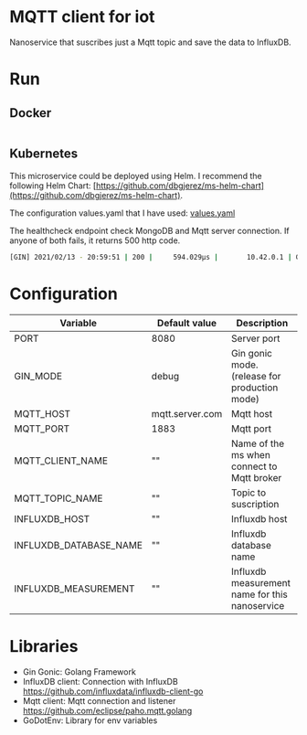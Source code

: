 # MQTT client for iot
Nanoservice that suscribes just a Mqtt topic and save the data to InfluxDB. 

# Run
## Docker
```bash

```
## Kubernetes
This microservice could be deployed using Helm. I recommend the following Helm Chart: [https://github.com/dbgjerez/ms-helm-chart](https://github.com/dbgjerez/ms-helm-chart).

The configuration values.yaml that I have used: [values.yaml](https://github.com/dbgjerez/iot-k8s-stack/blob/master/mqtt-plants-suscriber/values.yaml)

The healthcheck endpoint check MongoDB and Mqtt server connection. If anyone of both fails, it returns 500 http code.
```bash
[GIN] 2021/02/13 - 20:59:51 | 200 |     594.029µs |       10.42.0.1 | GET      "/api/v1/health"
```

# Configuration
| Variable | Default value | Description |
| ------ | ------ | ------ |
| PORT | 8080 | Server port |
| GIN_MODE | debug | Gin gonic mode. (release for production mode) |
| MQTT_HOST | mqtt.server.com | Mqtt host |
| MQTT_PORT | 1883 | Mqtt port |
| MQTT_CLIENT_NAME | "" | Name of the ms when connect to Mqtt broker |
| MQTT_TOPIC_NAME | "" | Topic to suscription |
| INFLUXDB_HOST | "" | Influxdb host |
| INFLUXDB_DATABASE_NAME | "" | Influxdb database name |
| INFLUXDB_MEASUREMENT | "" | Influxdb measurement name for this nanoservice |

# Libraries
* Gin Gonic: Golang Framework
* InfluxDB client: Connection with InfluxDB https://github.com/influxdata/influxdb-client-go
* Mqtt client: Mqtt connection and listener https://github.com/eclipse/paho.mqtt.golang
* GoDotEnv: Library for env variables
